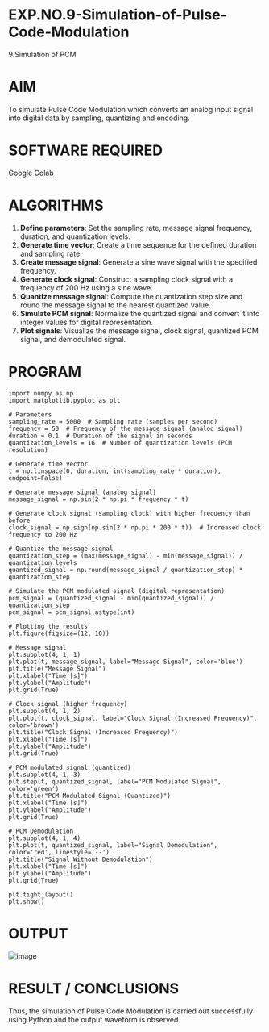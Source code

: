 # EXP.NO.9-Simulation-of-Pulse-Code-Modulation
9.Simulation of PCM

# AIM
To simulate Pulse Code Modulation which converts an analog input signal into digital data by sampling, quantizing and encoding.
# SOFTWARE REQUIRED
Google Colab

# ALGORITHMS
1. **Define parameters**: Set the sampling rate, message signal frequency, duration, and quantization levels.  
2. **Generate time vector**: Create a time sequence for the defined duration and sampling rate.  
3. **Create message signal**: Generate a sine wave signal with the specified frequency.  
4. **Generate clock signal**: Construct a sampling clock signal with a frequency of 200 Hz using a sine wave.  
5. **Quantize message signal**: Compute the quantization step size and round the message signal to the nearest quantized value.  
6. **Simulate PCM signal**: Normalize the quantized signal and convert it into integer values for digital representation.  
7. **Plot signals**: Visualize the message signal, clock signal, quantized PCM signal, and demodulated signal.

# PROGRAM
    import numpy as np
    import matplotlib.pyplot as plt
    
    # Parameters
    sampling_rate = 5000  # Sampling rate (samples per second)
    frequency = 50  # Frequency of the message signal (analog signal)
    duration = 0.1  # Duration of the signal in seconds
    quantization_levels = 16  # Number of quantization levels (PCM resolution)

    # Generate time vector
    t = np.linspace(0, duration, int(sampling_rate * duration), endpoint=False)

    # Generate message signal (analog signal)
    message_signal = np.sin(2 * np.pi * frequency * t)

    # Generate clock signal (sampling clock) with higher frequency than before
    clock_signal = np.sign(np.sin(2 * np.pi * 200 * t))  # Increased clock frequency to 200 Hz

    # Quantize the message signal
    quantization_step = (max(message_signal) - min(message_signal)) / quantization_levels
    quantized_signal = np.round(message_signal / quantization_step) * quantization_step

    # Simulate the PCM modulated signal (digital representation)
    pcm_signal = (quantized_signal - min(quantized_signal)) / quantization_step
    pcm_signal = pcm_signal.astype(int)

    # Plotting the results
    plt.figure(figsize=(12, 10))

    # Message signal
    plt.subplot(4, 1, 1)
    plt.plot(t, message_signal, label="Message Signal", color='blue')
    plt.title("Message Signal")
    plt.xlabel("Time [s]")
    plt.ylabel("Amplitude")
    plt.grid(True)

    # Clock signal (higher frequency)
    plt.subplot(4, 1, 2)
    plt.plot(t, clock_signal, label="Clock Signal (Increased Frequency)", color='brown')
    plt.title("Clock Signal (Increased Frequency)")
    plt.xlabel("Time [s]")
    plt.ylabel("Amplitude")
    plt.grid(True)

    # PCM modulated signal (quantized)
    plt.subplot(4, 1, 3)
    plt.step(t, quantized_signal, label="PCM Modulated Signal", color='green')
    plt.title("PCM Modulated Signal (Quantized)")
    plt.xlabel("Time [s]")
    plt.ylabel("Amplitude")
    plt.grid(True)

    # PCM Demodulation
    plt.subplot(4, 1, 4)
    plt.plot(t, quantized_signal, label="Signal Demodulation", color='red', linestyle='--')
    plt.title("Signal Without Demodulation")
    plt.xlabel("Time [s]")
    plt.ylabel("Amplitude")
    plt.grid(True)

    plt.tight_layout()
    plt.show()

# OUTPUT
![image](https://github.com/user-attachments/assets/7282069e-0354-49f4-a322-2ff8e70f094e)

# RESULT / CONCLUSIONS
Thus, the simulation of Pulse Code Modulation is carried out successfully using Python and the output waveform is observed. 
